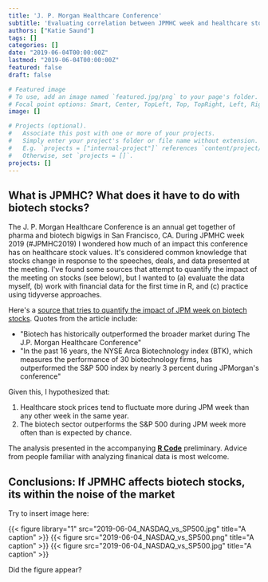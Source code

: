 ```yaml
---
title: 'J. P. Morgan Healthcare Conference'
subtitle: 'Evaluating correlation between JPMHC week and healthcare stock prices'
authors: ["Katie Saund"]
tags: []
categories: []
date: "2019-06-04T00:00:00Z"
lastmod: "2019-06-04T00:00:00Z"
featured: false
draft: false

# Featured image
# To use, add an image named `featured.jpg/png` to your page's folder.
# Focal point options: Smart, Center, TopLeft, Top, TopRight, Left, Right, BottomLeft, Bottom, BottomRight
image: []

# Projects (optional).
#   Associate this post with one or more of your projects.
#   Simply enter your project's folder or file name without extension.
#   E.g. `projects = ["internal-project"]` references `content/project/deep-learning/index.md`.
#   Otherwise, set `projects = []`.
projects: []
---
```

## What is JPMHC? What does it have to do with biotech stocks?  

The J. P. Morgan Healthcare Conference is an annual get together of pharma and biotech bigwigs in San Francisco, CA. During JPMHC week 2019 (#JPMHC2019) I wondered how much of an impact this conference has on healthcare stock values. It's considered common knowledge that stocks change in response to the speeches, deals, and data presented at the meeting. I've found some sources that attempt to quantify the impact of the meeting on stocks (see below), but I wanted to (a) evaluate the data myself, (b) work with financial data for the first time in R, and (c) practice using tidyverse approaches.

Here's a [source that tries to quantify the impact of JPM week on biotech stocks](https://www.cnbc.com/2017/01/04/betting-on-biotech-during-jpmorgans-big-health-care-conference-pays-off-history-shows.html). Quotes from the article include: 

* "Biotech has historically outperformed the broader market during The J.P. Morgan Healthcare Conference"
* "In the past 16 years, the NYSE Arca Biotechnology index (BTK), which measures the performance of 30 biotechnology firms, has outperformed the S&P 500 index by nearly 3 percent during JPMorgan's conference"

Given this, I hypothesized that:

1. Healthcare stock prices tend to fluctuate more during JPM week than any other week in the same year.
2. The biotech sector outperforms the S&P 500 during JPM week more often than is expected by chance.

The analysis presented in the accompanying [**R Code**](https://github.com/katiesaund/JPM_Healthcare_2019/blob/master/2019-05-27_JPM_week.Rmd) preliminary. Advice from people familiar with analyzing finanical data is most welcome.

## Conclusions: If JPMHC affects biotech stocks, its within the noise of the market

Try to insert image here: 

{{< figure library="1" src="2019-06-04_NASDAQ_vs_SP500.jpg" title="A caption" >}}
{{< figure src="2019-06-04_NASDAQ_vs_SP500.png" title="A caption" >}}
{{< figure src="2019-06-04_NASDAQ_vs_SP500.jpg" title="A caption" >}}


Did the figure appear?



